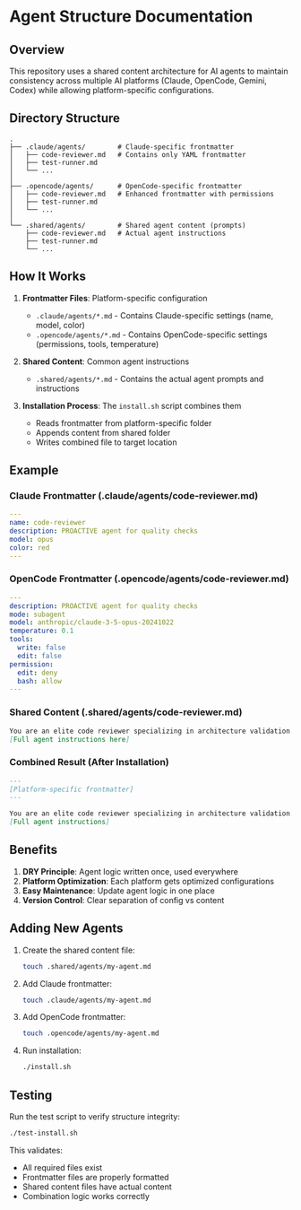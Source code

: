 # Agent Structure Documentation

## Overview

This repository uses a shared content architecture for AI agents to maintain consistency across multiple AI platforms (Claude, OpenCode, Gemini, Codex) while allowing platform-specific configurations.

## Directory Structure

```
.
├── .claude/agents/        # Claude-specific frontmatter
│   ├── code-reviewer.md   # Contains only YAML frontmatter
│   ├── test-runner.md
│   └── ...
│
├── .opencode/agents/      # OpenCode-specific frontmatter
│   ├── code-reviewer.md   # Enhanced frontmatter with permissions
│   ├── test-runner.md
│   └── ...
│
└── .shared/agents/        # Shared agent content (prompts)
    ├── code-reviewer.md   # Actual agent instructions
    ├── test-runner.md
    └── ...
```

## How It Works

1. **Frontmatter Files**: Platform-specific configuration
   - `.claude/agents/*.md` - Contains Claude-specific settings (name, model, color)
   - `.opencode/agents/*.md` - Contains OpenCode-specific settings (permissions, tools, temperature)

2. **Shared Content**: Common agent instructions
   - `.shared/agents/*.md` - Contains the actual agent prompts and instructions

3. **Installation Process**: The `install.sh` script combines them
   - Reads frontmatter from platform-specific folder
   - Appends content from shared folder
   - Writes combined file to target location

## Example

### Claude Frontmatter (.claude/agents/code-reviewer.md)
```yaml
---
name: code-reviewer
description: PROACTIVE agent for quality checks
model: opus
color: red
---
```

### OpenCode Frontmatter (.opencode/agents/code-reviewer.md)
```yaml
---
description: PROACTIVE agent for quality checks
mode: subagent
model: anthropic/claude-3-5-opus-20241022
temperature: 0.1
tools:
  write: false
  edit: false
permission:
  edit: deny
  bash: allow
---
```

### Shared Content (.shared/agents/code-reviewer.md)
```markdown
You are an elite code reviewer specializing in architecture validation...
[Full agent instructions here]
```

### Combined Result (After Installation)
```markdown
---
[Platform-specific frontmatter]
---

You are an elite code reviewer specializing in architecture validation...
[Full agent instructions]
```

## Benefits

1. **DRY Principle**: Agent logic written once, used everywhere
2. **Platform Optimization**: Each platform gets optimized configurations
3. **Easy Maintenance**: Update agent logic in one place
4. **Version Control**: Clear separation of config vs content

## Adding New Agents

1. Create the shared content file:
   ```bash
   touch .shared/agents/my-agent.md
   ```

2. Add Claude frontmatter:
   ```bash
   touch .claude/agents/my-agent.md
   ```

3. Add OpenCode frontmatter:
   ```bash
   touch .opencode/agents/my-agent.md
   ```

4. Run installation:
   ```bash
   ./install.sh
   ```

## Testing

Run the test script to verify structure integrity:
```bash
./test-install.sh
```

This validates:
- All required files exist
- Frontmatter files are properly formatted
- Shared content files have actual content
- Combination logic works correctly